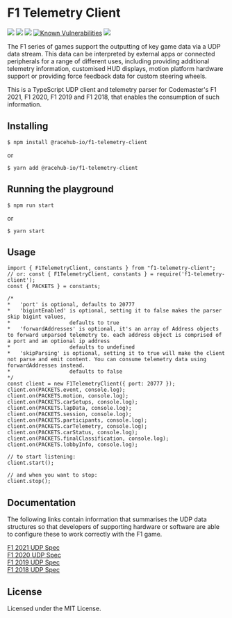 # F1 Telemetry Client

<img src="https://img.shields.io/npm/v/f1-telemetry-client.svg"> <a  href='https://travis-ci.org/racehub-io/f1-telemetry-client' ><img  src='https://travis-ci.org/racehub-io/f1-telemetry-client.svg?branch=master'></a> <img  src="https://img.shields.io/github/license/racehub-io/f1-telemetry-client.svg"> <a  href="https://snyk.io/test/github/racehub-io/f1-telemetry-client?targetFile=package.json"><img  src="https://snyk.io/test/github/racehub-io/f1-telemetry-client/badge.svg?targetFile=package.json"  alt="Known Vulnerabilities"  data-canonical-src="https://snyk.io/test/github/racehub-io/f1-telemetry-client?targetFile=package.json"  style="max-width:100%;"></a> <a  href="https://github.com/google/gts"><img  src='https://img.shields.io/badge/code%20style-google-blueviolet.svg'></a>

The F1 series of games support the outputting of key game data via a UDP data stream. This data can be interpreted by external apps or connected peripherals for a range of different uses, including providing additional telemetry information, customised HUD displays, motion platform hardware support or providing force feedback data for custom steering wheels.

This is a TypeScript UDP client and telemetry parser for Codemaster's F1 2021, F1 2020, F1 2019 and F1 2018, that enables the consumption of such information.

## Installing

```
$ npm install @racehub-io/f1-telemetry-client
```

or

```
$ yarn add @racehub-io/f1-telemetry-client
```

## Running the playground

```
$ npm run start
```

or

```
$ yarn start
```

## Usage

```
import { F1TelemetryClient, constants } from "f1-telemetry-client";
// or: const { F1TelemetryClient, constants } = require('f1-telemetry-client');
const { PACKETS } = constants;

/*
*   'port' is optional, defaults to 20777
*   'bigintEnabled' is optional, setting it to false makes the parser skip bigint values,
*                   defaults to true
*   'forwardAddresses' is optional, it's an array of Address objects to forward unparsed telemetry to. each address object is comprised of a port and an optional ip address
*                   defaults to undefined
*   'skipParsing' is optional, setting it to true will make the client not parse and emit content. You can consume telemetry data using forwardAddresses instead.
*                   defaults to false
*/
const client = new F1TelemetryClient({ port: 20777 });
client.on(PACKETS.event, console.log);
client.on(PACKETS.motion, console.log);
client.on(PACKETS.carSetups, console.log);
client.on(PACKETS.lapData, console.log);
client.on(PACKETS.session, console.log);
client.on(PACKETS.participants, console.log);
client.on(PACKETS.carTelemetry, console.log);
client.on(PACKETS.carStatus, console.log);
client.on(PACKETS.finalClassification, console.log);
client.on(PACKETS.lobbyInfo, console.log);

// to start listening:
client.start();

// and when you want to stop:
client.stop();
```

## Documentation

The following links contain information that summarises the UDP data structures so that developers of supporting hardware or software are able to configure these to work correctly with the F1 game.

[F1 2021 UDP Spec](https://forums.codemasters.com/topic/80231-f1-2021-udp-specification/)  
[F1 2020 UDP Spec](https://forums.codemasters.com/topic/50942-f1-2020-udp-specification/)  
[F1 2019 UDP Spec](https://forums.codemasters.com/topic/44592-f1-2019-udp-specification/)  
[F1 2018 UDP Spec](https://forums.codemasters.com/discussion/136948/f1-2018-udp-specification)

## License

Licensed under the MIT License.
